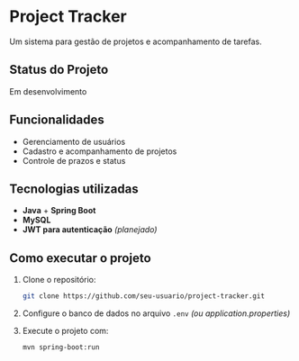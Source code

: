 # Project Tracker

Um sistema para gestão de projetos e acompanhamento de tarefas.

## Status do Projeto

Em desenvolvimento

## Funcionalidades

-  Gerenciamento de usuários
- Cadastro e acompanhamento de projetos
- Controle de prazos e status

## Tecnologias utilizadas

- **Java** + **Spring Boot**
- **MySQL**
- **JWT para autenticação** *(planejado)*

## Como executar o projeto

1. Clone o repositório:  
   ```bash
   git clone https://github.com/seu-usuario/project-tracker.git

2. Configure o banco de dados no arquivo `.env` *(ou application.properties)*

3. Execute o projeto com:  
   ```bash
   mvn spring-boot:run  
